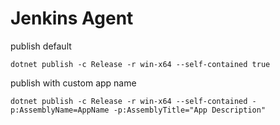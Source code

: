 # Jenkins Agent
publish default

    dotnet publish -c Release -r win-x64 --self-contained true

publish with custom app name

    dotnet publish -c Release -r win-x64 --self-contained -p:AssemblyName=AppName -p:AssemblyTitle="App Description"

